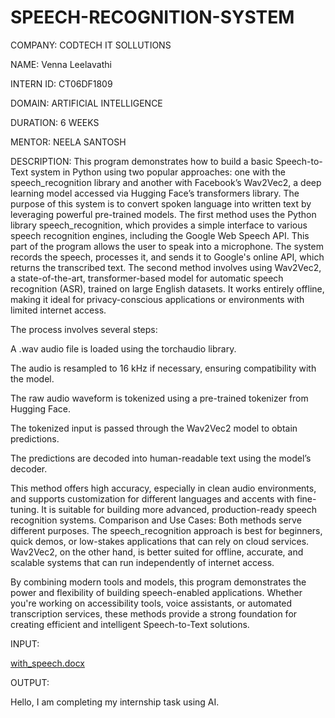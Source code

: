 # SPEECH-RECOGNITION-SYSTEM

COMPANY: CODTECH IT SOLLUTIONS

NAME: Venna Leelavathi

INTERN ID: CT06DF1809

DOMAIN: ARTIFICIAL INTELLIGENCE

DURATION: 6 WEEKS

MENTOR: NEELA SANTOSH

DESCRIPTION: This program demonstrates how to build a basic Speech-to-Text system in Python using two popular approaches: one with the speech_recognition library and another with Facebook’s Wav2Vec2, a deep learning model accessed via Hugging Face’s transformers library. The purpose of this system is to convert spoken language into written text by leveraging powerful pre-trained models.
The first method uses the Python library speech_recognition, which provides a simple interface to various speech recognition engines, including the Google Web Speech API. This part of the program allows the user to speak into a microphone. The system records the speech, processes it, and sends it to Google's online API, which returns the transcribed text.
The second method involves using Wav2Vec2, a state-of-the-art, transformer-based model for automatic speech recognition (ASR), trained on large English datasets. It works entirely offline, making it ideal for privacy-conscious applications or environments with limited internet access.

The process involves several steps:

A .wav audio file is loaded using the torchaudio library.

The audio is resampled to 16 kHz if necessary, ensuring compatibility with the model.

The raw audio waveform is tokenized using a pre-trained tokenizer from Hugging Face.

The tokenized input is passed through the Wav2Vec2 model to obtain predictions.

The predictions are decoded into human-readable text using the model’s decoder.

This method offers high accuracy, especially in clean audio environments, and supports customization for different languages and accents with fine-tuning. It is suitable for building more advanced, production-ready speech recognition systems.
Comparison and Use Cases:
Both methods serve different purposes. The speech_recognition approach is best for beginners, quick demos, or low-stakes applications that can rely on cloud services. Wav2Vec2, on the other hand, is better suited for offline, accurate, and scalable systems that can run independently of internet access.

By combining modern tools and models, this program demonstrates the power and flexibility of building speech-enabled applications. Whether you're working on accessibility tools, voice assistants, or automated transcription services, these methods provide a strong foundation for creating efficient and intelligent Speech-to-Text solutions.

INPUT:

[with_speech.docx](https://github.com/user-attachments/files/21074715/with_speech.docx)

OUTPUT:

Hello, I am completing my internship task using AI.
